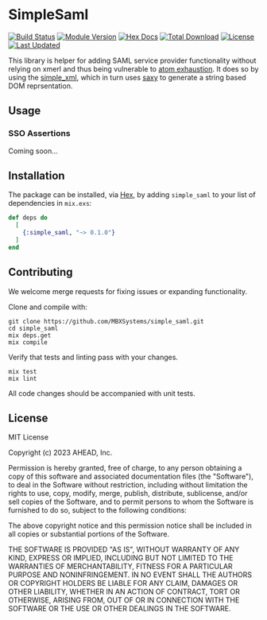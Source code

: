 # SimpleSaml

[![Build Status](https://github.com/MBXSystems/simple_saml/workflows/CI/badge.svg)](https://github.com/MBXSystems/simple_saml/actions)
[![Module Version](https://img.shields.io/hexpm/v/simple_saml.svg)](https://hex.pm/packages/simple_saml)
[![Hex Docs](https://img.shields.io/badge/hex-docs-lightgreen.svg)](https://hexdocs.pm/simple_saml/)
[![Total Download](https://img.shields.io/hexpm/dt/simple_saml.svg)](https://hex.pm/packages/simple_saml)
[![License](https://img.shields.io/hexpm/l/simple_saml.svg)](https://github.com/MBXSystems/simple_saml/blob/master/LICENSE)
[![Last Updated](https://img.shields.io/github/last-commit/MBXSystems/simple_saml.svg)](https://github.com/MBXSystems/simple_saml/commits/master)

This library is helper for adding SAML service provider functionality without relying on xmerl and thus being vulnerable to [atom exhaustion](https://erlef.github.io/security-wg/secure_coding_and_deployment_hardening/xmerl.html). It does so by using the [simple_xml](https://hex.pm/packages/simple_xml), which in turn uses [saxy](https://hex.pm/packages/saxy) to generate a string based DOM reprsentation.

## Usage

### SSO Assertions

Coming soon...

## Installation

The package can be installed, via [Hex](https://hex.pm/packages/simple_saml), by adding `simple_saml` to your list of dependencies in `mix.exs`:

```elixir
def deps do
  [
    {:simple_saml, "~> 0.1.0"}
  ]
end
```

## Contributing

We welcome merge requests for fixing issues or expanding functionality.

Clone and compile with:

```shell
git clone https://github.com/MBXSystems/simple_saml.git
cd simple_saml
mix deps.get
mix compile
```

Verify that tests and linting pass with your changes.

```shell
mix test
mix lint
```

All code changes should be accompanied with unit tests.

## License

MIT License

Copyright (c) 2023 AHEAD, Inc.

Permission is hereby granted, free of charge, to any person obtaining a copy
of this software and associated documentation files (the "Software"), to deal
in the Software without restriction, including without limitation the rights
to use, copy, modify, merge, publish, distribute, sublicense, and/or sell
copies of the Software, and to permit persons to whom the Software is
furnished to do so, subject to the following conditions:

The above copyright notice and this permission notice shall be included in all
copies or substantial portions of the Software.

THE SOFTWARE IS PROVIDED "AS IS", WITHOUT WARRANTY OF ANY KIND, EXPRESS OR
IMPLIED, INCLUDING BUT NOT LIMITED TO THE WARRANTIES OF MERCHANTABILITY,
FITNESS FOR A PARTICULAR PURPOSE AND NONINFRINGEMENT. IN NO EVENT SHALL THE
AUTHORS OR COPYRIGHT HOLDERS BE LIABLE FOR ANY CLAIM, DAMAGES OR OTHER
LIABILITY, WHETHER IN AN ACTION OF CONTRACT, TORT OR OTHERWISE, ARISING FROM,
OUT OF OR IN CONNECTION WITH THE SOFTWARE OR THE USE OR OTHER DEALINGS IN THE
SOFTWARE.
